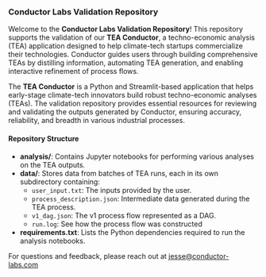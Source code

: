 ### Conductor Labs Validation Repository

Welcome to the **Conductor Labs Validation Repository**! This repository supports the validation of our **TEA Conductor**, a techno-economic analysis (TEA) application designed to help climate-tech startups commercialize their technologies. Conductor guides users through building comprehensive TEAs by distilling information, automating TEA generation, and enabling interactive refinement of process flows.

The **TEA Conductor** is a Python and Streamlit-based application that helps early-stage climate-tech innovators build robust techno-economic analyses (TEAs). The validation repository provides essential resources for reviewing and validating the outputs generated by Conductor, ensuring accuracy, reliability, and breadth in various industrial processes.


#### Repository Structure
- **analysis/**: Contains Jupyter notebooks for performing various analyses on the TEA outputs.
- **data/**: Stores data from batches of TEA runs, each in its own subdirectory containing:
  - `user_input.txt`: The inputs provided by the user.
  - `process_description.json`: Intermediate data generated during the TEA process.
  - `v1_dag.json`: The v1 process flow represented as a DAG.
  - `run.log`: See how the process flow was constructed
- **requirements.txt**: Lists the Python dependencies required to run the analysis notebooks.

For questions and feedback, please reach out at jesse@conductor-labs.com
